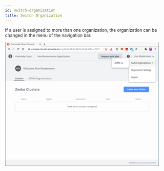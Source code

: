 ```yaml
---
id: switch-organization
title: Switch Organization
---
```


If a user is assigned to more than one organization, the organization can be changed in the menu of the navigation bar.

![avatar-menue-multiple-organisations](./img/avatar-menue-multiple-organisations.png)
